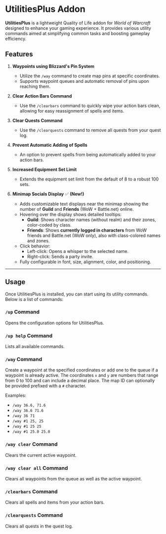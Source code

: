 # UtilitiesPlus Addon

**UtilitiesPlus** is a lightweight Quality of Life addon for *World of Warcraft* designed to enhance your gaming experience. It provides various utility commands aimed at simplifying common tasks and boosting gameplay efficiency.

## Features

1. **Waypoints using Blizzard's Pin System**
   - Utilize the `/way` command to create map pins at specific coordinates.
   - Supports waypoint queues and automatic removal of pins upon reaching them.

2. **Clear Action Bars Command**
   - Use the `/clearbars` command to quickly wipe your action bars clean, allowing for easy reassignment of spells and items.

3. **Clear Quests Command**
   - Use the `/clearquests` command to remove all quests from your quest log.

4. **Prevent Automatic Adding of Spells**
   - An option to prevent spells from being automatically added to your action bars.

5. **Increased Equipment Set Limit**
   - Extends the equipment set limit from the default of 8 to a robust 100 sets.

6. **Minimap Socials Display** ✅ **(New!)**
   - Adds customizable text displays near the minimap showing the number of **Guild** and **Friends** (WoW + Battle.net) online.
   - Hovering over the display shows detailed tooltips:
     - **Guild**: Shows character names (without realm) and their zones, color-coded by class.
     - **Friends**: Shows **currently logged in characters** from WoW friends and Battle.net (WoW only), also with class-colored names and zones.
   - Click behavior:
     - Left-click: Opens a whisper to the selected name.
     - Right-click: Sends a party invite.
   - Fully configurable in font, size, alignment, color, and positioning.

---

## Usage

Once UtilitiesPlus is installed, you can start using its utility commands. Below is a list of commands:

### `/up` Command
Opens the configuration options for UtilitiesPlus.

### `/up help` Command
Lists all available commands.

### `/way` Command
Create a waypoint at the specified coordinates or add one to the queue if a waypoint is already active. The coordinates `x` and `y` are numbers that range from 0 to 100 and can include a decimal place. The map ID can optionally be provided prefixed with a `#` character.

Examples:
- `/way 36.6, 71.6`
- `/way 36.6 71.6`
- `/way 36 71`
- `/way #1 25, 25`
- `/way #1 25 25`
- `/way #1 25.0 25.0`

### `/way clear` Command
Clears the current active waypoint.

### `/way clear all` Command
Clears all waypoints from the queue as well as the active waypoint.

### `/clearbars` Command
Clears all spells and items from your action bars.

### `/clearquests` Command
Clears all quests in the quest log.
